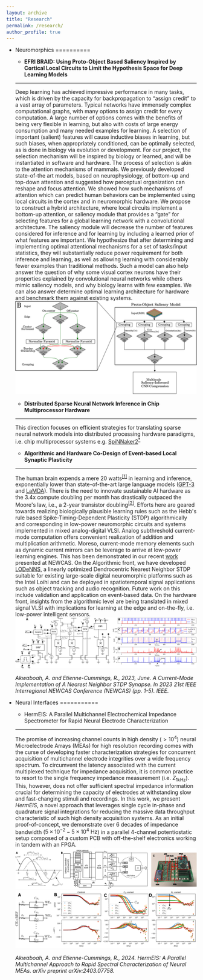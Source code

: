```yaml
---
layout: archive
title: "Research"
permalink: /research/
author_profile: true
---
```


* Neuromorphics
==========

  *  **EFRI BRAID: Using Proto-Object Based Saliency Inspired by Cortical Local Circuits to Limit the Hypothesis Space for Deep Learning Models**
  --------------
  Deep learning has achieved impressive performance in many tasks, which is driven by the capacity for backpropagation to “assign credit” to a vast array of parameters. Typical networks have immensely complex computational graphs, with many options to assign credit for every computation. A large number of options comes with the benefits of being very flexible in learning, but also with costs of large energy consumption and many needed examples for learning. A selection of important (salient) features will cause inductive biases in learning, but such biases, when appropriately conditioned, can be optimally selected, as is done in biology via evolution or development. For our project, the selection mechanism will be inspired by biology or learned, and will be instantiated in software and hardware. The process of selection is akin to the attention mechanisms of mammals. We previously developed state-of-the art models, based on neurophysiology, of bottom-up and top-down attention and suggested how perceptual organization can reshape and focus attention. We showed how such mechanisms of attention which can predict human behaviors can be implemented using local circuits in the cortex and in neuromorphic hardware. We propose to construct a hybrid architecture, where local circuits implement a bottom-up attention, or saliency module that provides a “gate” for selecting features for a global learning network with a convolutional architecture. The saliency module will decrease the number of features considered for inference and for learning by including a learned prior of what features are important. We hypothesize that after determining and implementing optimal attentional mechanisms for a set of tasks/input statistics, they will substantially reduce power requirement for both inference and learning, as well as allowing learning with considerably fewer examples than traditional methods. Such a model can also help answer the question of why some visual cortex neurons have their properties explained by convolutional neural networks while others mimic saliency models, and why biology learns with few examples. We can also answer determine optimal learning architecture for hardware and benchmark them against existing systems. 
  ![Saliency-compressed CNN](/images/SalCNN_sum.png)

  * **Distributed Sparse Neural Network Inference in Chip Multiprocessor Hardware**  
  ------------
  This direction focuses on efficient strategies for translating sparse neural network models into distributed processing hardware paradigms, i.e. chip multiprocessor systems e.g. [SpiNNaker2](https://spinncloud.com/portfolio/spinnaker2/)<sup>[*](https://arxiv.org/abs/1911.02385)</sup>


  * **Algorithmic and Hardware Co-Design of Event-based Local Synaptic Plasticity**  
  -----------
  The human brain expends a mere 20 watts<sup>[[1]](https://doi.org/10.1109/MCSE.2017.33)</sup> in learning and inference, exponentially lower than state-of-the-art large language models ([GPT-3](https://doi.org/10.48550/arXiv.2005.14165) and [LaMDA](https://doi.org/10.48550/arXiv.2201.08239)). There is the need to innovate sustainable AI hardware as the 3.4x compute doubling per month has drastically outpaced the Moore's law, i.e., a 2-year transistor doubling<sup>[[2]](https://openai.com/blog/ai-and-compute/)</sup>. Efforts here are geared towards realizing biologically plausible learning rules such as the Hebb's rule based Spike-Timing-Dependent Plasticity (STDP) algorithmically and corresponding in low-power neuromorphic circuits and systems implemented in mixed analog-digital VLSI. Analog subthreshold current-mode computation offers convenient realization of addition and multiplication arithmetic. Moreso, current-mode memory elements such as dynamic current mirrors can be leverage to arrive at low-power learning engines. This has been demonstrated in our recent [work](https://doi.org/10.1109/NEWCAS57931.2023.10198113) presented at NEWCAS.
  On the Algorithmic front, we have developed [LODeNNS](https://doi.org/10.1145/3546790.3546793), a linearly optimized Dendrocentric Nearest Neighbor STDP suitable for existing large-scale digital neuromorphic platforms such as the Intel Loihi and can be deployed in spatiotemporal signal applications such as object tracking and audio recognition. Future work on this include validation and application on event-based data.
  On the hardware front, insights from the algorithmic level are being translated in mixed signal VLSI with implications for learning at the edge and on-the-fly, i.e. low-power intelligent sensors.
  ![STDP Hardware and circuit](/images/SynapseFig.png)

  *Akwaboah, A. and Etienne-Cummings, R., 2023, June. A Current-Mode Implementation of A Nearest Neighbor STDP Synapse. In 2023 21st IEEE Interregional NEWCAS Conference (NEWCAS) (pp. 1-5). IEEE.*

  <!-- * **VLSI implementation of Synaptic Memory Consolidation for Lifelong Learning**
  ----------------
  Our brains are capable of learning new information quickly and retaining them over long periods - from days to years. This plasticity-rigidity property is lacking in present day Machine Learning models as they are often riddled with catatrosphic forgetting arising from vanishing and exploding gradients. The goal here is implement computational prinicples (the Linear Chain Bicascade model) behind synaptic memory consolidation (SMC) presented by Benna and Fusi<sup>[[3]](https://doi.org/10.1038/nn.4401)</sup> in mixed signal VLSI. Ultimately, deploying an array of synapse equipped with such a property will be useful for realizing energy-efficient hardware for continual learning.
  ![Synaptic Memory Consolidation](/images/smc_circ.png)
  {% comment %}
  <img align="right" width="500" height="500" src="/images/smc.png">
  {% endcomment %} -->


* Neural Interfaces
===========

  * HermEIS: A Parallel Multichannel Electrochemical Impedance Spectrometer for Rapid Neural Electrode Characterization
  -----------------
  The promise of increasing channel counts in high density ($> 10^4$) neural Microelectrode Arrays (MEAs) for high resolution recording comes with the curse of developing faster characterization strategies for concurrent acquisition of multichannel electrode integrities over a wide frequency spectrum. To circumvent the latency associated with the current multiplexed technique for impedance acquisition, it is common practice to resort to the single frequency impedance measurement (i.e. $Z_{1 \text{kHz}}$). This, however, does not offer sufficient spectral impedance information crucial for determining the capacity of electrodes at withstanding slow and fast-changing stimuli and recordings. In this work, we present *HermEIS*, a novel approach that leverages single cycle in-phase and quadrature signal integrations for reducing the massive data throughput characteristic of such high density acquisition systems. As an initial proof-of-concept, we demonstrate over $6$ decades of impedance bandwidth ($5\times10^{-2} - 5\times10^{4}\text{ Hz}$) in a parallel $4$-channel potentiostatic setup composed of a custom PCB with off-the-shelf electronics working in tandem with an FPGA.
  ![HermEIS setup](/images/h_setup_rev.png)
  ![HermEIS results](/images/h_results.png)

  *Akwaboah, A. and Etienne-Cummings, R., 2024. HermEIS: A Parallel Multichannel Approach to Rapid Spectral Characterization of Neural MEAs. arXiv preprint arXiv:2403.07758.*
